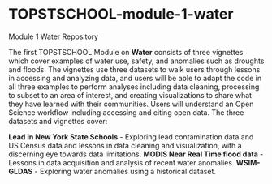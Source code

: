 # TOPSTSCHOOL-module-1-water
Module 1 Water Repository

The first TOPSTSCHOOL Module on **Water** consists of three vignettes which cover examples of water use, safety, and anomalies such as droughts and floods. The vignettes use three datasets to walk users through lessons in accessing and analyzing data, and users will be able to adapt the code in all three examples to perform analyses including data cleaning, processing to subset to an area of interest, and creating visualizations to share what they have learned with their communities. Users will understand an Open Science workflow including accessing and citing open data. The three datasets and vignettes cover:

**Lead in New York State Schools** - Exploring lead contamination data and US Census data and lessons in data cleaning and visualization, with a discerning eye towards data limitations.
**MODIS Near Real Time flood data** - Lessons in data acquisition and analysis of recent water anomalies. 
**WSIM-GLDAS** - Exploring water anomalies using a historical dataset.
